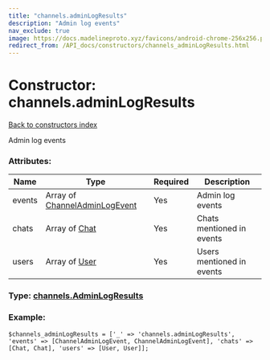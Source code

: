 ```yaml
---
title: "channels.adminLogResults"
description: "Admin log events"
nav_exclude: true
image: https://docs.madelineproto.xyz/favicons/android-chrome-256x256.png
redirect_from: /API_docs/constructors/channels_adminLogResults.html
---
```

# Constructor: channels.adminLogResults  
[Back to constructors index](/API_docs/constructors/index.html)



Admin log events

### Attributes:

| Name     |    Type       | Required | Description |
|----------|---------------|----------|-------------|
|events|Array of [ChannelAdminLogEvent](/API_docs/types/ChannelAdminLogEvent.html) | Yes|Admin log events|
|chats|Array of [Chat](/API_docs/types/Chat.html) | Yes|Chats mentioned in events|
|users|Array of [User](/API_docs/types/User.html) | Yes|Users mentioned in events|



### Type: [channels.AdminLogResults](/API_docs/types/channels.AdminLogResults.html)


### Example:

```
$channels_adminLogResults = ['_' => 'channels.adminLogResults', 'events' => [ChannelAdminLogEvent, ChannelAdminLogEvent], 'chats' => [Chat, Chat], 'users' => [User, User]];
```  
